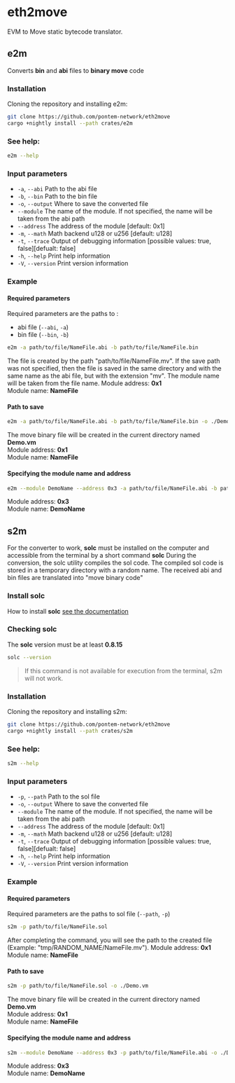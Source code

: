 # eth2move

EVM to Move static bytecode translator.

## e2m
Converts **bin** and **abi** files to **binary move** code

### Installation
Cloning the repository and installing e2m:

```bash
git clone https://github.com/pontem-network/eth2move
cargo +nightly install --path crates/e2m
```

### See help:
```bash
e2m --help
```

### Input parameters
* `-a`, `--abi`         Path to the abi file
* `-b`, `--bin`         Path to the bin file
* `-o`, `--output`      Where to save the converted file
* `--module`            The name of the module. If not specified, the name will be taken from the abi path
* `--address`           The address of the module [default: 0x1]
* `-m`, `--math`        Math backend u128 or u256 [default: u128]
* `-t`, `--trace`       Output of debugging information [possible values: true, false][defualt: false]
* `-h`, `--help`        Print help information
* `-V`, `--version`     Print version information

### Example
#### Required parameters
Required parameters are the paths to :
* abi file (``--abi``, ``-a``)
* bin file (``--bin``, ``-b``)

```bash
e2m -a path/to/file/NameFile.abi -b path/to/file/NameFile.bin  
```

The file is created by the path "path/to/file/NameFile.mv".
If the save path was not specified, then the file is saved in the same directory and with the same name as the abi file, 
but with the extension "mv".
The module name will be taken from the file name.
Module address: **0x1**\
Module name: **NameFile**

#### Path to save

```bash
e2m -a path/to/file/NameFile.abi -b path/to/file/NameFile.bin -o ./Demo.vm
```
The move binary file will be created in the current directory named **Demo.vm**\
Module address: **0x1** \
Module name: **NameFile**

#### Specifying the module name and address

```bash
e2m --module DemoName --address 0x3 -a path/to/file/NameFile.abi -b path/to/file/NameFile.bin -o ./Demo.vm 
```
Module address: **0x3** \
Module name: **DemoName**

## s2m
For the converter to work, **solc** must be installed on the computer and accessible from the terminal by a short command **solc**
During the conversion, the solc utility compiles the sol code. The compiled sol code is stored in a temporary directory with a random name.
The received abi and bin files are translated into "move binary code"

### Install solc

How to install **solc** [see the documentation](http://localhost//)

### Checking solc

The **solc** version must be at least **0.8.15**

```bash
solc --version
```
> If this command is not available for execution from the terminal, s2m will not work.


### Installation
Cloning the repository and installing s2m:

```bash
git clone https://github.com/pontem-network/eth2move
cargo +nightly install --path crates/s2m
```

### See help:
```bash
s2m --help
```

### Input parameters
* `-p`, `--path`        Path to the sol file
* `-o`, `--output`      Where to save the converted file
* `--module`            The name of the module. If not specified, the name will be taken from the abi path
* `--address`           The address of the module [default: 0x1]
* `-m`, `--math`        Math backend u128 or u256 [default: u128]
* `-t`, `--trace`       Output of debugging information [possible values: true, false][defualt: false]
* `-h`, `--help`        Print help information
* `-V`, `--version`     Print version information

### Example
#### Required parameters
Required parameters are the paths to sol file (``--path``, ``-p``)

```bash
s2m -p path/to/file/NameFile.sol  
```

After completing the command, you will see the path to the created file (Example: "tmp/RANDOM_NAME/NameFile.mv").
Module address: **0x1**\
Module name: **NameFile**

#### Path to save

```bash
s2m -p path/to/file/NameFile.sol -o ./Demo.vm
```

The move binary file will be created in the current directory named **Demo.vm**\
Module address: **0x1** \
Module name: **NameFile**

#### Specifying the module name and address

```bash
s2m --module DemoName --address 0x3 -p path/to/file/NameFile.abi -o ./Demo.vm 
```

Module address: **0x3** \
Module name: **DemoName**
